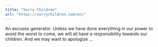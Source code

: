 ```yaml
---
title: "Sorry Children"
url: "https://sorrychildren.com/en/"
---
```


An excuses generator. Unless we have done everything in our power to avoid the worst to come, we will all have a responsibility towards our children. And we may want to apologize ...
